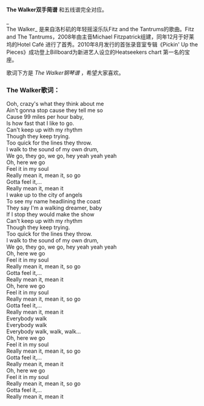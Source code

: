 

**The Walker双手简谱** 和五线谱完全对应。

_  
The Walker_ 是来自洛杉矶的年轻摇滚乐队Fitz and the Tantrums的歌曲。Fitz and The
Tantrums，2008年由主音Michael Fitzpatrick组建，同年12月于好莱坞的Hotel Café
进行了首秀。2010年8月发行的首张录音室专辑《Pickin' Up the Pieces》成功登上Billboard为新进艺人设立的Heatseekers
chart 第一名的宝座。

  
歌词下方是 _The Walker钢琴谱_ ，希望大家喜欢。

### The Walker歌词：

Ooh, crazy's what they think about me  
Ain't gonna stop cause they tell me so  
Cause 99 miles per hour baby,  
Is how fast that I like to go.  
Can't keep up with my rhythm  
Though they keep trying.  
Too quick for the lines they throw.  
I walk to the sound of my own drum,  
We go, they go, we go, hey yeah yeah yeah  
Oh, here we go  
Feel it in my soul  
Really mean it, mean it, so go  
Gotta feel it,...  
Really mean it, mean it  
I wake up to the city of angels  
To see my name headlining the coast  
They say I'm a walking dreamer, baby  
If I stop they would make the show  
Can't keep up with my rhythm  
Though they keep trying.  
Too quick for the lines they throw.  
I walk to the sound of my own drum,  
We go, they go, we go, hey yeah yeah yeah  
Oh, here we go  
Feel it in my soul  
Really mean it, mean it, so go  
Gotta feel it,...  
Really mean it, mean it  
Oh, here we go  
Feel it in my soul  
Really mean it, mean it, so go  
Gotta feel it,...  
Really mean it, mean it  
Everybody walk  
Everybody walk  
Everybody walk, walk, walk...  
Oh, here we go  
Feel it in my soul  
Really mean it, mean it, so go  
Gotta feel it,...  
Really mean it, mean it  
Oh, here we go  
Feel it in my soul  
Really mean it, mean it, so go  
Gotta feel it,...  
Really mean it, mean it

